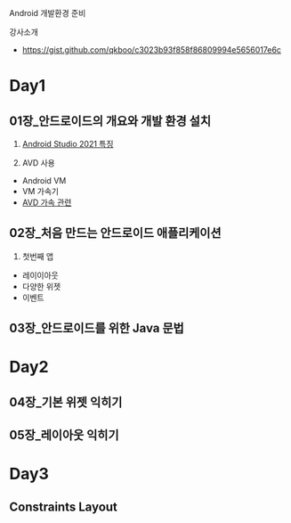 Android 개발환경 준비

강사소개

- https://gist.github.com/qkboo/c3023b93f858f86809994e5656017e6c

# Day1

## 01장\_안드로이드의 개요와 개발 환경 설치

1. [Android Studio 2021 특징](https://gist.github.com/qkboo/ccd5b4312d1163339b47d8e9f3aaf69f)

2. AVD 사용

- Android VM
- VM 가속기
- [AVD 가속 관련](https://gist.github.com/qkboo/38abd7d07a5e10635e0dacc5b309e5bb)

## 02장\_처음 만드는 안드로이드 애플리케이션

1. 첫번째 앱

- 레이이아웃
- 다양한 위젯
- 이벤트

## 03장\_안드로이드를 위한 Java 문법

# Day2

## 04장\_기본 위젯 익히기

## 05장\_레이아웃 익히기

# Day3

## Constraints Layout
